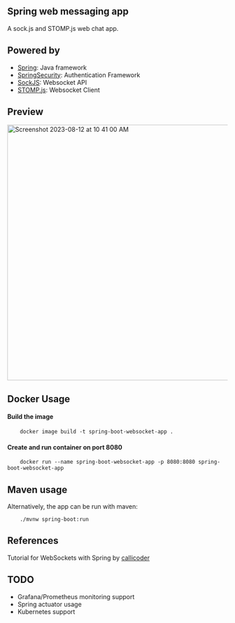 
## Spring web messaging app

A sock.js and STOMP.js web chat app.
## Powered by

- [Spring](https://spring.io): Java framework
- [SpringSecurity](https://spring.io/projects/spring-security): Authentication Framework
- [SockJS](https://github.com/sockjs/sockjs-client): Websocket API
- [STOMP.js](https://github.com/stomp-js/stompjs): Websocket Client

## Preview

<img width="583" alt="Screenshot 2023-08-12 at 10 41 00 AM" src="https://github.com/Taha-Chaudhry/spring-web-messaging-app/assets/46199675/ae8854fa-574d-497c-bb80-e3c823a3821b">



## Docker Usage

#### Build the image

```
    docker image build -t spring-boot-websocket-app .
```

#### Create and run container on port 8080

```
    docker run --name spring-boot-websocket-app -p 8080:8080 spring-boot-websocket-app
```


## Maven usage
Alternatively, the app can be run with maven:
```
    ./mvnw spring-boot:run
```

## References

Tutorial for WebSockets with Spring by [callicoder](https://www.callicoder.com/spring-boot-websocket-chat-example/)

## TODO
- Grafana/Prometheus monitoring support
- Spring actuator usage
- Kubernetes support
